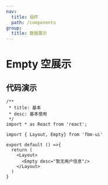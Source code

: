```yaml
---
nav:
  title: 组件
  path: /components
group:
  title: 数据展示
---
```

# Empty 空展示
## 代码演示

```tsx
/**
 * title: 基本
 * desc: 基本使用
 */
import * as React from 'react';
        
import { Layout, Empty} from 'fbm-ui'

export default () =>{
  return (
    <Layout>
      <Empty desc="暂无用户信息"/>
    </Layout>
  )
}
```

<API></API>
